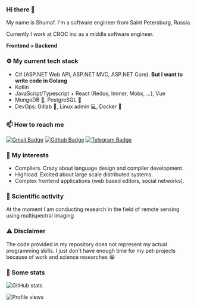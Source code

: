 ### Hi there 👋

My name is Shumaf. I'm a software engineer from Saint Petersburg, Russia.

Currently I work at CROC inc as a middle software engineer.

**Frontend > Backend**

### ⚙ My current tech stack

- C# (ASP.NET Web API, ASP.NET MVC, ASP.NET Core). **But I want to write code in Golang**
- Kotlin
- JavaScript/Typescript + React (Redux, Immer, Mobx, ...), Vue
- MongoDB 🍃, PostgreSQL 🐘
- DevOps: Gitlab 🦊, Linux admin 💻, Docker 🐋

### 📫 How to reach me

[![Gmail Badge](https://img.shields.io/badge/-soarex16@gmail.com-c14438?style=flat&logo=Gmail&logoColor=white&link=mailto:soarex16@gmail.com)](mailto:soarex16@gmail.com)
[![Github Badge](https://img.shields.io/badge/-soarex16-grey?style=flat&logo=github&logoColor=white&link=https://github.com/soarex16/)](https://github.com/soarex16/)
[![Telegram Badge](https://img.shields.io/badge/-soarex-grey?style=social&logo=telegram&logoColor=white&link=https://t.me/soarex)](https://t.me/soarex)

### 🎉 My interests

- Compilers. Сrazy about language design and compiler development.
- Highload. Excited about large scale distributed systems. 
- Complex frontend applications (web based editors, social networks).

### 🧪 Scientific activity
At the moment I am conducting research in the field of remote sensing using multispectral imaging

### ⚠ Disclaimer

The code provided in my repository does not represent my actual programming skills. I just don't have enough time for my pet-projects because of work and science researches 😭

### 📐 Some stats

![GitHub stats](https://github-readme-stats.vercel.app/api?username=soarex16&show_icons=true)  

![Profile views](https://gpvc.arturio.dev/soarex16)
